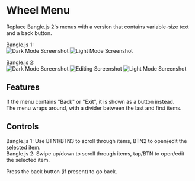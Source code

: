 # Wheel Menu

Replace Bangle.js 2's menus with a version that contains variable-size text and a back button.

Bangle.js 1:  
![Dark Mode Screenshot](screenshot_b1_dark.png)
![Light Mode Screenshot](screenshot_b1_light.png)

Bangle.js 2:  
![Dark Mode Screenshot](screenshot_b2_dark.png)
![Editing Screenshot](screenshot_b2_edit.png)
![Light Mode Screenshot](screenshot_b2_light.png)

## Features

If the menu contains "Back" or "Exit", it is shown as a button instead.  
The menu wraps around, with a divider between the last and first items.

## Controls

Bangle.js 1: Use BTN1/BTN3 to scroll through items, BTN2 to open/edit the selected item.  
Bangle.js 2: Swipe up/down to scroll through items, tap/BTN to open/edit the selected item.

Press the back button (if present) to go back.

